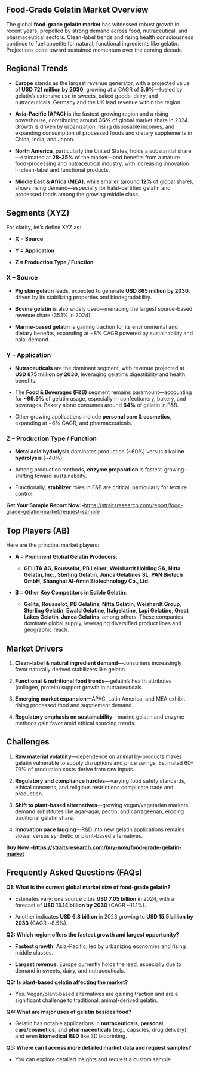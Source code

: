 <h2 data-start="357" data-end="398"><strong data-start="360" data-end="398">Food-Grade Gelatin Market Overview</strong></h2>
<p data-start="400" data-end="763">The global <strong data-start="411" data-end="440">food-grade gelatin market</strong> has witnessed robust growth in recent years, propelled by strong demand across food, nutraceutical, and pharmaceutical sectors. Clean-label trends and rising health consciousness continue to fuel appetite for natural, functional ingredients like gelatin. Projections point toward sustained momentum over the coming decade.</p>
<h2 data-start="770" data-end="792"><strong data-start="773" data-end="792">Regional Trends</strong></h2>
<ul data-start="794" data-end="1970">
<li data-start="794" data-end="1106">
<p data-start="796" data-end="1106"><strong data-start="796" data-end="806">Europe</strong> stands as the largest revenue generator, with a projected value of <strong data-start="874" data-end="901">USD 721 million by 2030</strong>, growing at a CAGR of <strong data-start="924" data-end="932">3.6%</strong>&mdash;fueled by gelatin&rsquo;s extensive use in sweets, baked goods, dairy, and nutraceuticals. Germany and the UK lead revenue within the region.&nbsp;</p>
</li>
<li data-start="1108" data-end="1444">
<p data-start="1110" data-end="1444"><strong data-start="1110" data-end="1133">Asia-Pacific (APAC)</strong> is the fastest-growing region and a rising powerhouse, contributing around <strong data-start="1209" data-end="1216">36%</strong> of global market share in 2024. Growth is driven by urbanization, rising disposable incomes, and expanding consumption of processed foods and dietary supplements in China, India, and Japan.</p>
</li>
<li data-start="1446" data-end="1738">
<p data-start="1448" data-end="1738"><strong data-start="1448" data-end="1465">North America</strong>, particularly the United States, holds a substantial share&mdash;estimated at <strong data-start="1538" data-end="1548">28&ndash;35%</strong> of the market&mdash;and benefits from a mature food-processing and nutraceutical industry, with increasing innovation in clean-label and functional products.&nbsp;</p>
</li>
<li data-start="1740" data-end="1970">
<p data-start="1742" data-end="1970"><strong data-start="1742" data-end="1772">Middle East &amp; Africa (MEA)</strong>, while smaller (around <strong data-start="1796" data-end="1803">12%</strong> of global share), shows rising demand&mdash;especially for halal-certified gelatin and processed foods among the growing middle class.&nbsp;</p>
</li>
</ul>
<h2 data-start="1977" data-end="1998"><strong data-start="1980" data-end="1998">Segments (XYZ)</strong></h2>
<p data-start="2000" data-end="2033">For clarity, let&rsquo;s define XYZ as:</p>
<ul data-start="2035" data-end="2110">
<li data-start="2035" data-end="2051">
<p data-start="2037" data-end="2051"><strong data-start="2037" data-end="2051">X = Source</strong></p>
</li>
<li data-start="2052" data-end="2073">
<p data-start="2054" data-end="2073"><strong data-start="2054" data-end="2073">Y = Application</strong></p>
</li>
<li data-start="2074" data-end="2110">
<p data-start="2076" data-end="2110"><strong data-start="2076" data-end="2110">Z = Production Type / Function</strong></p>
</li>
</ul>
<h3 data-start="2112" data-end="2133"><strong data-start="2117" data-end="2131">X &ndash; Source</strong></h3>
<ul data-start="2134" data-end="2653">
<li data-start="2134" data-end="2312">
<p data-start="2136" data-end="2312"><strong data-start="2136" data-end="2156">Pig skin gelatin</strong> leads, expected to generate <strong data-start="2185" data-end="2212">USD 865 million by 2030</strong>, driven by its stabilizing properties and biodegradability.</p>
</li>
<li data-start="2313" data-end="2458">
<p data-start="2315" data-end="2458"><strong data-start="2315" data-end="2333">Bovine gelatin</strong> is also widely used&mdash;menacing the largest source-based revenue share (35.1% in 2024).</p>
</li>
<li data-start="2459" data-end="2653">
<p data-start="2461" data-end="2653"><strong data-start="2461" data-end="2485">Marine-based gelatin</strong> is gaining traction for its environmental and dietary benefits, expanding at ~8% CAGR powered by sustainability and halal demand.&nbsp;</p>
</li>
</ul>
<h3 data-start="2655" data-end="2681"><strong data-start="2660" data-end="2679">Y &ndash; Application</strong></h3>
<ul data-start="2682" data-end="3280">
<li data-start="2682" data-end="2879">
<p data-start="2684" data-end="2879"><strong data-start="2684" data-end="2702">Nutraceuticals</strong> are the dominant segment, with revenue projected at <strong data-start="2755" data-end="2782">USD 875 million by 2030</strong>, leveraging gelatin&rsquo;s digestibility and health benefits.&nbsp;</p>
</li>
<li data-start="2880" data-end="3130">
<p data-start="2882" data-end="3130">The <strong data-start="2886" data-end="2912">Food &amp; Beverages (F&amp;B)</strong> segment remains paramount&mdash;accounting for <strong data-start="2954" data-end="2964">~99.9%</strong> of gelatin usage, especially in confectionery, bakery, and beverages. Bakery alone consumes around <strong data-start="3064" data-end="3071">64%</strong> of gelatin in F&amp;B.</p>
</li>
<li data-start="3131" data-end="3280">
<p data-start="3133" data-end="3280">Other growing applications include <strong data-start="3168" data-end="3197">personal care &amp; cosmetics</strong>, expanding at ~6% CAGR, and pharmaceuticals.&nbsp;</p>
</li>
</ul>
<h3 data-start="3282" data-end="3323"><strong data-start="3287" data-end="3321">Z &ndash; Production Type / Function</strong></h3>
<ul data-start="3324" data-end="3736">
<li data-start="3324" data-end="3460">
<p data-start="3326" data-end="3460"><strong data-start="3326" data-end="3351">Metal acid hydrolysis</strong> dominates production (~60%) versus <strong data-start="3387" data-end="3410">alkaline hydrolysis</strong> (~40%).&nbsp;</p>
</li>
<li data-start="3461" data-end="3604">
<p data-start="3463" data-end="3604">Among production methods, <strong data-start="3489" data-end="3511">enzyme preparation</strong> is fastest-growing&mdash;shifting toward sustainability.</p>
</li>
<li data-start="3605" data-end="3736">
<p data-start="3607" data-end="3736">Functionally, <strong data-start="3621" data-end="3635">stabilizer</strong> roles in F&amp;B are critical, particularly for texture control.&nbsp;</p>
</li>
</ul>
<p><strong>Get Your Sample Report Now:-</strong><a href="https://straitsresearch.com/report/food-grade-gelatin-market/request-sample">https://straitsresearch.com/report/food-grade-gelatin-market/request-sample</a>&nbsp;</p>
<h2 data-start="3743" data-end="3766"><strong data-start="3746" data-end="3766">Top Players (AB)</strong></h2>
<p data-start="3768" data-end="3806">Here are the principal market players:</p>
<ul data-start="3808" data-end="4428">
<li data-start="3808" data-end="4108">
<p data-start="3810" data-end="3855"><strong data-start="3810" data-end="3852">A = Prominent Global Gelatin Producers</strong>:</p>
<ul data-start="3858" data-end="4108">
<li data-start="3858" data-end="4108">
<p data-start="3860" data-end="4108"><strong data-start="3860" data-end="3873">GELITA AG</strong>, <strong data-start="3875" data-end="3888">Rousselot</strong>, <strong data-start="3890" data-end="3903">PB Leiner</strong>, <strong data-start="3905" data-end="3929">Weishardt Holding SA</strong>, <strong data-start="3931" data-end="3954">Nitta Gelatin, Inc.</strong>, <strong data-start="3956" data-end="3976">Sterling Gelatin</strong>, <strong data-start="3978" data-end="4000">Junca Gelatines SL</strong>, <strong data-start="4002" data-end="4022">PAN Biotech GmbH</strong>, <strong data-start="4024" data-end="4068">Shanghai Al-Amin Biotechnology Co., Ltd.</strong></p>
</li>
</ul>
</li>
<li data-start="4110" data-end="4428">
<p data-start="4112" data-end="4162"><strong data-start="4112" data-end="4159">B = Other Key Competitors in Edible Gelatin</strong>:</p>
<ul data-start="4165" data-end="4428">
<li data-start="4165" data-end="4428">
<p data-start="4167" data-end="4428"><strong data-start="4167" data-end="4177">Gelita</strong>, <strong data-start="4179" data-end="4192">Rousselot</strong>, <strong data-start="4194" data-end="4209">PB Gelatins</strong>, <strong data-start="4211" data-end="4228">Nitta Gelatin</strong>, <strong data-start="4230" data-end="4249">Weishardt Group</strong>, <strong data-start="4251" data-end="4271">Sterling Gelatin</strong>, <strong data-start="4273" data-end="4291">Ewald Gelatine</strong>, <strong data-start="4293" data-end="4309">Italgelatine</strong>, <strong data-start="4311" data-end="4328">Lapi Gelatine</strong>, <strong data-start="4330" data-end="4353">Great Lakes Gelatin</strong>, <strong data-start="4355" data-end="4373">Junca Gelatins</strong>, among others. These companies dominate global supply, leveraging diversified product lines and geographic reach.</p>
</li>
</ul>
</li>
</ul>
<h2 data-start="4535" data-end="4556"><strong data-start="4538" data-end="4556">Market Drivers</strong></h2>
<ol data-start="4558" data-end="5204">
<li data-start="4558" data-end="4719">
<p data-start="4561" data-end="4719"><strong data-start="4561" data-end="4604">Clean-label &amp; natural ingredient demand</strong>&mdash;consumers increasingly favor naturally derived stabilizers like gelatin.&nbsp;</p>
</li>
<li data-start="4720" data-end="4887">
<p data-start="4723" data-end="4887"><strong data-start="4723" data-end="4763">Functional &amp; nutritional food trends</strong>&mdash;gelatin&rsquo;s health attributes (collagen, protein) support growth in nutraceuticals.&nbsp;</p>
</li>
<li data-start="4888" data-end="5044">
<p data-start="4891" data-end="5044"><strong data-start="4891" data-end="4920">Emerging market expansion</strong>&mdash;APAC, Latin America, and MEA exhibit rising processed food and supplement demand.&nbsp;</p>
</li>
<li data-start="5045" data-end="5204">
<p data-start="5048" data-end="5204"><strong data-start="5048" data-end="5089">Regulatory emphasis on sustainability</strong>&mdash;marine gelatin and enzyme methods gain favor amid ethical sourcing trends.&nbsp;</p>
</li>
</ol>
<h2 data-start="5211" data-end="5228"><strong data-start="5214" data-end="5228">Challenges</strong></h2>
<ol data-start="5230" data-end="6030">
<li data-start="5230" data-end="5461">
<p data-start="5233" data-end="5461"><strong data-start="5233" data-end="5260">Raw material volatility</strong>&mdash;dependence on animal by-products makes gelatin vulnerable to supply disruptions and price swings. Estimated 60&ndash;70% of production costs derive from raw inputs.&nbsp;</p>
</li>
<li data-start="5462" data-end="5653">
<p data-start="5465" data-end="5653"><strong data-start="5465" data-end="5502">Regulatory and compliance hurdles</strong>&mdash;varying food safety standards, ethical concerns, and religious restrictions complicate trade and production.</p>
</li>
<li data-start="5654" data-end="5864">
<p data-start="5657" data-end="5864"><strong data-start="5657" data-end="5694">Shift to plant-based alternatives</strong>&mdash;growing vegan/vegetarian markets demand substitutes like agar-agar, pectin, and carrageenan, eroding traditional gelatin share.&nbsp;</p>
</li>
<li data-start="5865" data-end="6030">
<p data-start="5868" data-end="6030"><strong data-start="5868" data-end="5895">Innovation pace lagging</strong>&mdash;R&amp;D into new gelatin applications remains slower versus synthetic or plant-based alternatives.</p>
</li>
</ol>
<p><strong>Buy Now:-<a href="https://straitsresearch.com/buy-now/food-grade-gelatin-market">https://straitsresearch.com/buy-now/food-grade-gelatin-market</a>&nbsp;</strong></p>
<h2 data-start="6037" data-end="6077"><strong data-start="6040" data-end="6077">Frequently Asked Questions (FAQs)</strong></h2>
<p data-start="6079" data-end="6150"><strong data-start="6079" data-end="6148">Q1: What is the current global market size of food-grade gelatin?</strong></p>
<ul data-start="6151" data-end="6463">
<li data-start="6151" data-end="6321">
<p data-start="6153" data-end="6321">Estimates vary: one source cites <strong data-start="6186" data-end="6206">USD 7.05 billion</strong> in 2024, with a forecast of <strong data-start="6235" data-end="6264">USD 13.14 billion by 2030</strong> (CAGR ~11.1%).&nbsp;</p>
</li>
<li data-start="6322" data-end="6463">
<p data-start="6324" data-end="6463">Another indicates <strong data-start="6342" data-end="6361">USD 6.8 billion</strong> in 2023 growing to <strong data-start="6381" data-end="6409">USD 15.5 billion by 2033</strong> (CAGR ~8.5%).&nbsp;</p>
</li>
</ul>
<p data-start="6465" data-end="6538"><strong data-start="6465" data-end="6536">Q2: Which region offers the fastest growth and largest opportunity?</strong></p>
<ul data-start="6539" data-end="6830">
<li data-start="6539" data-end="6671">
<p data-start="6541" data-end="6671"><strong data-start="6541" data-end="6559">Fastest growth</strong>: Asia-Pacific, led by urbanizing economies and rising middle classes.&nbsp;</p>
</li>
<li data-start="6672" data-end="6830">
<p data-start="6674" data-end="6830"><strong data-start="6674" data-end="6693">Largest revenue</strong>: Europe currently holds the lead, especially due to demand in sweets, dairy, and nutraceuticals.&nbsp;</p>
</li>
</ul>
<p data-start="6832" data-end="6886"><strong data-start="6832" data-end="6884">Q3: Is plant-based gelatin affecting the market?</strong></p>
<ul data-start="6887" data-end="7057">
<li data-start="6887" data-end="7057">
<p data-start="6889" data-end="7057">Yes. Vegan/plant-based alternatives are gaining traction and are a significant challenge to traditional, animal-derived gelatin.</p>
</li>
</ul>
<p data-start="7059" data-end="7113"><strong data-start="7059" data-end="7111">Q4: What are major uses of gelatin besides food?</strong></p>
<ul data-start="7114" data-end="7346">
<li data-start="7114" data-end="7346">
<p data-start="7116" data-end="7346">Gelatin has notable applications in <strong data-start="7152" data-end="7170">nutraceuticals</strong>, <strong data-start="7172" data-end="7199">personal care/cosmetics</strong>, and <strong data-start="7205" data-end="7224">pharmaceuticals</strong> (e.g., capsules, drug delivery), and even <strong data-start="7267" data-end="7285">biomedical R&amp;D</strong> like 3D bioprinting.&nbsp;</p>
</li>
</ul>
<p data-start="7348" data-end="7423"><strong data-start="7348" data-end="7421">Q5: Where can I access more detailed market data and request samples?</strong></p>
<ul data-start="7515" data-end="7877">
<li data-start="7424" data-end="7877">
<p data-start="7426" data-end="7512">You can explore detailed insights and request a custom sample&nbsp;</p>
</li>
</ul>
